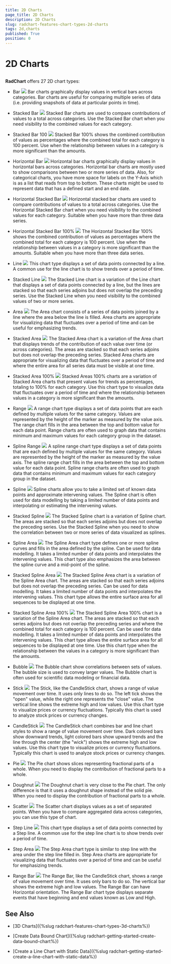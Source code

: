 ```yaml
---
title: 2D Charts
page_title: 2D Charts
description: 2D Charts
slug: radchart-features-chart-types-2d-charts
tags: 2d,charts
published: True
position: 0
---
```


# 2D Charts



## 

__RadChart__ offers 27 2D chart types:


* Bar
![](images/RadChart_types_Bar2D_thumb.png)
Bar charts graphically display values in vertical bars across categories. Bar charts are useful for comparing multiple series of data (i.e. providing snapshots of data at particular points in time).

* Stacked Bar
![](images/RadChart_types_StackedBar2D_thumb.png)
Stacked Bar charts are used to compare contributions of values to a total across categories. Use the Stacked Bar chart when you need visibility to the combined values for each category.

* Stacked Bar 100
![](images/RadChart_types_StackedBar1002D_thumb.png)
Stacked Bar 100% shows the combined contribution of values as percentages where the combined total for each category is 100 percent. Use when the relationship between values in a category is more significant than the amounts.

* Horizontal Bar
![](images/RadChart_types_HorizontalBar2D_thumb.png)
Horizontal bar charts graphically display values in horizontal bars across categories. Horizontal bar charts are mostly used to show comparisons between two or more series of data. Also, for categorical charts, you have more space for labels on the Y-Axis which is as a list that reads from top to bottom. These charts might be used to represent data that has a defined start and an end date.

* Horizontal Stacked Bar
![](images/RadChart_types_HorizontalStackedBar2D_thumb.png)
Horizontal stacked bar charts are used to compare contributions of values to a total across categories. Use the Horizontal Stacked Bar chart when you need visibility to the combined values for each category. Suitable when you have more than three data series.

* Horizontal Stacked Bar 100%
![](images/RadChart_types_HorizontalStackedBar1002D_thumb.png)
The Horizontal Stacked Bar 100% shows the combined contribution of values as percentages where the combined total for each category is 100 percent. Use when the relationship between values in a category is more significant than the amounts. Suitable when you have more than three data series.

* Line
![](images/RadChart_types_Line2D_thumb.png)
This chart type displays a set of data points connected by a line. A common use for the line chart is to show trends over a period of time.

* Stacked Line
![](images/RadChart_types_StackedLine2D_thumb.png)
The Stacked Line chart is a variation of the Line chart that displays a set of data points connected by a line, but the lines are stacked so that each series adjoins but does not overlap the preceding series. Use the Stacked Line when you need visibility to the combined values of two or more series.

* Area
![](images/RadChart_types_Area2D_thumb.png)
The Area chart consists of a series of data points joined by a line where the area below the line is filled. Area charts are appropriate for visualizing data that fluctuates over a period of time and can be useful for emphasizing trends.

* Stacked Area
![](images/RadChart_types_StackedArea2D_thumb.png)
The Stacked Area chart is a variation of the Area chart that displays trends of the contribution of each value over time (or across categories). The areas are stacked so that each series adjoins but does not overlap the preceding series. Stacked Area charts are appropriate for visualizing data that fluctuates over a period of time and where the entire area for all series data must be visible at one time.

* Stacked Area 100%
![](images/RadChart_types_StackedArea1002D_thumb.png)
Stacked Areas 100% charts are a variation of Stacked Area charts that present values for trends as percentages, totaling to 100% for each category. Use this chart type to visualize data that fluctuates over a period of time and where the relationship between values in a category is more significant than the amounts.

* Range
![](images/RadChart_types_Range2D_thumb.png)
A range chart type displays a set of data points that are each defined by multiple values for the same category. Values are represented by the height of the marker as measured by the value axis. The range chart fills in the area between the top and bottom value for each data point. Range charts are often used to graph data that contains minimum and maximum values for each category group in the dataset.

* Spline Range
![](images/RadChart_types_SplineRange2D_thumb.png)
A spline range chart type displays a set of data points that are each defined by multiple values for the same category. Values are represented by the height of the marker as measured by the value axis. The spline range chart fills in the area between the top and bottom value for each data point. Spline range charts are often used to graph data that contains minimum and maximum values for each category group in the dataset.

* Spline
![](images/RadChart_types_Spline2D_thumb.png)
Spline charts allow you to take a limited set of known data points and approximate intervening values. The Spline chart is often used for data modelling by taking a limited number of data points and interpolating or estimating the intervening values.

* Stacked Spline
![](images/RadChart_types_StackedSpline2D_thumb.png) The Stacked Spline chart is a variation of Spline chart. The areas are stacked so that each series adjoins but does not overlap the preceding series. Use the Stacked Spline when you need to show the correlation between two or more series of data visualized as splines.

* Spline Area
![](images/RadChart_types_SplineArea2D_thumb.png)
The Spline Area chart type defines one or more spline curves and fills in the area defined by the spline. Can be used for data modelling. It takes a limited number of data points and interpolates the intervening values. This chart type also emphasizes the area between the spline curve and a mid-point of the spline.

* Stacked Spline Area
![](images/RadChart_types_StackedSplineArea2D_thumb.png)
The Stacked Spline Area chart is a variation of the Spline Area chart. The areas are stacked so that each series adjoins but does not overlap the preceding series. Can be used for data modelling. It takes a limited number of data points and interpolates the intervening values. This chart type allows the entire surface area for all sequences to be displayed at one time.

* Stacked Spline Area 100%
![](images/RadChart_types_StackedSplineArea1002D_thumb.png)
The Stacked Spline Area 100% chart is a variation of the Spline Area chart. The areas are stacked so that each series adjoins but does not overlap the preceding series and where the combined total for each category is 100 percent. Can be used for data modelling. It takes a limited number of data points and interpolates the intervening values. This chart type allows the entire surface area for all sequences to be displayed at one time. Use this chart type when the relationship between the values in a category is more significant than the amounts.

* Bubble
![](images/RadChart_types_Bubble2D_thumb.png)
The Bubble chart show correlations between sets of values. The bubble size is used to convey larger values. The Bubble chart is often used for scientific data modeling or financial data.

* Stick
![](images/RadChart_types_Stick_thumb.png)
The Stick, like the CandleStick chart, shows a range of value movement over time. It uses only lines to do so. The left tick shows the "open" value, while the right one represents the "close" value. The vertical line shows the extreme high and low values. Use this chart type to visualize prices or currency fluctuations.  Typically this chart is used to analyze stock prices or currency changes.

* CandleStick
![](images/RadChart_types_Candlestick_thumb.png)
The CandleStick chart combines bar and line chart styles to show a range of value movement over time. Dark colored bars show downward trends, light colored bars show upward trends and the line through the center (the "wick") shows the extreme high and low values. Use this chart type to visualize prices or currency fluctuations.  Typically this chart is used to analyze stock prices or currency changes.

* Pie
![](images/RadChart_types_Pie2D_thumb.png)
The Pie chart shows slices representing fractional parts of a whole. When you need to display the contribution of fractional parts to a whole.

* Doughnut
![](images/RadChart_types_Doughnut2D_thumb.png)
The Doughnut chart is very close to the Pie chart. The only difference is that it uses a doughnut shape instead of the solid pie. When you need to display the contribution of fractional parts to a whole.

* Scatter
![](images/RadChart_types_Scatter_thumb.png)
The Scatter chart displays values as a set of separated points. When you have to compare aggregated data across categories, you can use this type of chart.

* Step Line
![](images/RadChart_types_StepLine_thumb.png)
This chart type displays a set of data points connected by a Step line. A common use for the step line chart is to show trends over a period of time.

* Step Area
![](images/RadChart_types_StepArea_thumb.png)
The Step Area chart type is similar to step line with the area under the step line filled in. Step Area charts are appropriate for visualizing data that fluctuates over a period of time and can be useful for emphasizing trends.

* Range Bar
![](images/RadChart_types_RangeBar_thumb.png)
The Range Bar, like the CandleStick chart, shows a range of value movement over time. It uses only bars to do so. The vertical bar  shows the extreme high and low values. The Range Bar can have Horizontal orientation. The Range Bar chart type displays separate events that have beginning and end values known as Low and High.

## See Also

 * [3D Charts]({%slug radchart-features-chart-types-3d-charts%})

 * [Create Data Bound Chart]({%slug radchart-getting-started-create-data-bound-chart%})

 * [Create a Line Chart with Static Data]({%slug radchart-getting-started-create-a-line-chart-with-static-data%})
